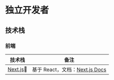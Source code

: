# 独立开发者

## 技术栈

### 前端

| 技术栈 | 备注 |
| --- | --- |
| [Next.js](https://nextjs.org/)🌟 | 基于 React，文档：[Next.js Docs](https://nextjs.org/docs/)  |
